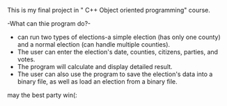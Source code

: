 
This is my final project in " C++ Object oriented programming" course. 

-What can thie program do?-
* can run two types of elections-a simple election (has only one county) and a normal election (can handle multiple counties).
* The user can enter the election's date, counties, citizens, parties, and votes.
* The program will calculate and display detailed result. 
* The user can also use the program to save the election's data into a binary file, as well as load an election from a binary file. 

may the best party win(:

